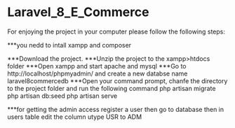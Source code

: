 # Laravel_8_E_Commerce

For enjoying the project in your computer please follow the following steps:

***you nedd to intall xampp and composer

***Download the project.
***Unzip the project to the xampp>htdocs folder
***Open xampp and start apache and mysql
***Go to http://localhost/phpmyadmin/ and create a new databse name laravel8commercedb
***Open your command prompt, chanfe the directory to the project folder and run the following command
    php artisan migrate
    php artisan db:seed
    php artisan serve
    
***for getting the admin access register a user then go to database then in users table edit the column utype USR to ADM

